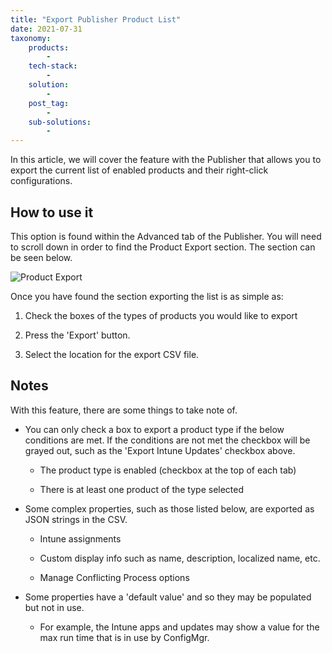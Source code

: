 ```yaml
---
title: "Export Publisher Product List"
date: 2021-07-31
taxonomy:
    products:
        - 
    tech-stack:
        - 
    solution:
        - 
    post_tag:
        - 
    sub-solutions:
        - 
---
```


In this article, we will cover the feature with the Publisher that allows you to export the current list of enabled products and their right-click configurations.

## How to use it

This option is found within the Advanced tab of the Publisher. You will need to scroll down in order to find the Product Export section. The section can be seen below.

![Product Export](images/ProductExport.png)

Once you have found the section exporting the list is as simple as:

1. Check the boxes of the types of products you would like to export

3. Press the 'Export' button.

5. Select the location for the export CSV file.

## Notes

With this feature, there are some things to take note of. 

- You can only check a box to export a product type if the below conditions are met. If the conditions are not met the checkbox will be grayed out, such as the 'Export Intune Updates' checkbox above.
    - The product type is enabled (checkbox at the top of each tab)
    
    - There is at least one product of the type selected

- Some complex properties, such as those listed below, are exported as JSON strings in the CSV.
    - Intune assignments
    
    - Custom display info such as name, description, localized name, etc.
    
    - Manage Conflicting Process options

- Some properties have a 'default value' and so they may be populated but not in use.
    - For example, the Intune apps and updates may show a value for the max run time that is in use by ConfigMgr.
